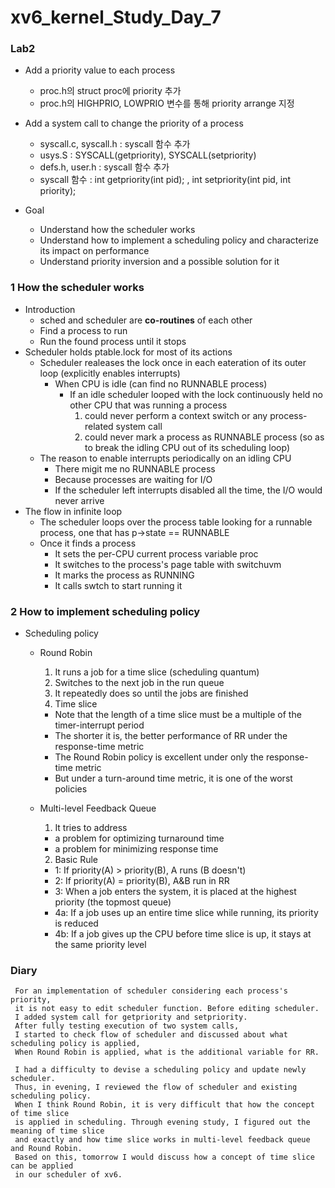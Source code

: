 # xv6_kernel_Study_Day_7

### Lab2
+ Add a priority value to each process
  + proc.h의 struct proc에 priority 추가
  + proc.h의 HIGHPRIO, LOWPRIO 변수를 통해 priority arrange 지정
+ Add a system call to change the priority of a process
  + syscall.c, syscall.h : syscall 함수 추가
  + usys.S : SYSCALL(getpriority), SYSCALL(setpriority)
  + defs.h, user.h : syscall 함수 추가
  + syscall 함수 : int getpriority(int pid); , int setpriority(int pid, int priority);
  
+ Goal
  + Understand how the scheduler works
  + Understand how to implement a scheduling policy and characterize its impact on performance
  + Understand priority inversion and a possible solution for it
  
### 1 How the scheduler works
+ Introduction
  + sched and scheduler are **co-routines** of each other
  + Find a process to run
  + Run the found process until it stops
+ Scheduler holds ptable.lock for most of its actions 
  + Scheduler realeases the lock once in each eateration of its outer loop (explicitly enables interrupts)
    + When CPU is idle (can find no RUNNABLE process)
      + If an idle scheduler looped with the lock continuously held no other CPU that was running a process
          1) could never perform a context switch	or any process-related system call
          2) could never mark a process as RUNNABLE process
            (so as to break the idling CPU out of its scheduling loop)
  + The reason to enable interrupts periodically on an idling CPU
    + There migit me no RUNNABLE process 
    + Because processes are waiting for I/O
    + If the scheduler left interrupts disabled all the time, the I/O would never arrive
+ The flow in infinite loop
  + The scheduler loops over the process table looking for a runnable process, one that has p->state == RUNNABLE
  + Once it finds a process
    + It sets the per-CPU current process variable proc
    + It switches to the process's page table with switchuvm
    + It marks the process as RUNNING
    + It calls swtch to start running it

### 2 How to implement scheduling policy

+ Scheduling policy
  + Round Robin
    1) It runs a job for a time slice (scheduling quantum)
    2) Switches to the next job in the run queue 
    3) It repeatedly does so until the jobs are finished
    4) Time slice
      + Note that the length of a time slice must be a multiple of the timer-interrupt period 
      + The shorter it is, the better performance of RR under the response-time metric
      + The Round Robin policy is excellent under only the response-time metric
      + But under a turn-around time metric, it is one of the worst policies
      
  + Multi-level Feedback Queue
    1) It tries to address 
      + a problem for optimizing turnaround time
      + a problem for minimizing response time
 
    2) Basic Rule
      + 1: If priority(A) > priority(B), A runs (B doesn't)
      + 2: If priority(A) = priority(B), A&B run in RR
      + 3: When a job enters the system, it is placed at the highest priority (the topmost queue)
      + 4a: If a job uses up an entire time slice while running, its priority is reduced
      + 4b: If a job gives up the CPU before time slice is up, it stays at the same priority level
      
      
      
      
 ### Diary
 
     For an implementation of scheduler considering each process's priority, 
     it is not easy to edit scheduler function. Before editing scheduler.
     I added system call for getpriority and setpriority. 
     After fully testing execution of two system calls, 
     I started to check flow of scheduler and discussed about what scheduling policy is applied, 
     When Round Robin is applied, what is the additional variable for RR. 

     I had a difficulty to devise a scheduling policy and update newly scheduler. 
     Thus, in evening, I reviewed the flow of scheduler and existing scheduling policy.
     When I think Round Robin, it is very difficult that how the concept of time slice
     is applied in scheduling. Through evening study, I figured out the meaning of time slice 
     and exactly and how time slice works in multi-level feedback queue and Round Robin. 
     Based on this, tomorrow I would discuss how a concept of time slice can be applied 
     in our scheduler of xv6. 
